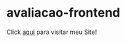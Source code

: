 # avaliacao-frontend
Click [aqui](https://sanped07.github.io/avaliacao-frontend/) para visitar meu Site!
